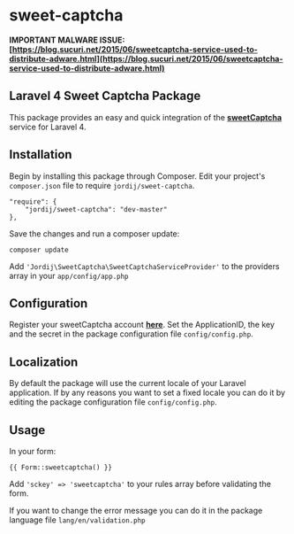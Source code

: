 sweet-captcha
=============

**IMPORTANT MALWARE ISSUE: [https://blog.sucuri.net/2015/06/sweetcaptcha-service-used-to-distribute-adware.html](https://blog.sucuri.net/2015/06/sweetcaptcha-service-used-to-distribute-adware.html)** 

Laravel 4 Sweet Captcha Package
-------------------------------

This package provides an easy and quick integration of the **[sweetCaptcha](http://www.sweetcaptcha.com)** service for Laravel 4.

Installation
------------

Begin by installing this package through Composer. Edit your project's `composer.json` file to require `jordij/sweet-captcha`.

```
"require": {
	"jordij/sweet-captcha": "dev-master"
},
```

Save the changes and run a composer update:

`composer update`

Add `'Jordij\SweetCaptcha\SweetCaptchaServiceProvider'` to the providers array in your `app/config/app.php`

Configuration
------------

Register your sweetCaptcha account **[here](http://www.sweetcaptcha.com/accounts/signup)**. Set the ApplicationID, the key and the secret in the package configuration file `config/config.php`.

Localization
------------

By default the package will use the current locale of your Laravel application. If by any reasons you want to set a fixed locale you can do it by editing the package configuration file `config/config.php`.

Usage
-----

In your form:

```
{{ Form::sweetcaptcha() }}
```
Add `'sckey' => 'sweetcaptcha'` to your rules array before validating the form.

If you want to change the error message you can do it in the package language file `lang/en/validation.php`

